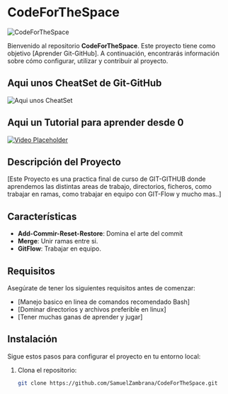 # CodeForTheSpace

![CodeForTheSpace](https://blog.desafiolatam.com/wp-content/uploads/2016/05/git-github-logo.jpg)

Bienvenido al repositorio **CodeForTheSpace**. Este proyecto tiene como objetivo [Aprender Git-GitHub]. A continuación, encontrarás información sobre cómo configurar, utilizar y contribuir al proyecto.

## Aqui unos CheatSet de Git-GitHub

![Aqui unos CheatSet](https://i.imgur.com/5f9R1uZ.png)

## Aqui un Tutorial para aprender desde 0 

[![Video Placeholder](https://img.youtube.com/vi/niPExbK8lSw/0.jpg)](https://www.youtube.com/watch?v=niPExbK8lSw "CodeForTheSpace Video")

## Descripción del Proyecto

[Este Proyecto es una practica final de curso de GIT-GITHUB donde aprendemos las distintas areas de trabajo, directorios, ficheros, como trabajar en ramas, como trabajar en equipo con GIT-Flow y mucho mas..]

## Características

- **Add-Commir-Reset-Restore**: Domina el arte del commit
- **Merge**: Unir ramas entre si.
- **GitFlow**: Trabajar en equipo.

## Requisitos

Asegúrate de tener los siguientes requisitos antes de comenzar:

- [Manejo basico en linea de comandos recomendado Bash]
- [Dominar directorios y archivos preferible en linux]
- [Tener muchas ganas de aprender y jugar]

## Instalación

Sigue estos pasos para configurar el proyecto en tu entorno local:

1. Clona el repositorio:
   ```bash
   git clone https://github.com/SamuelZambrana/CodeForTheSpace.git
